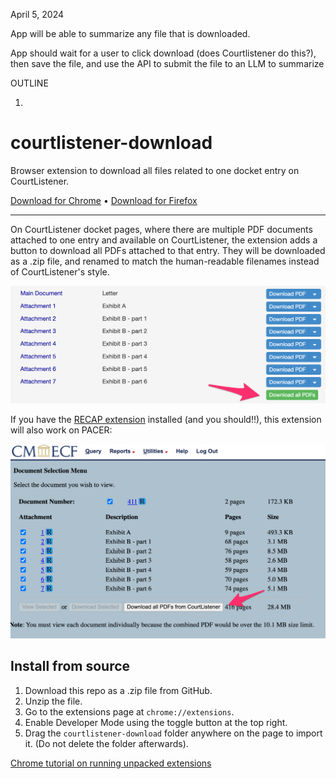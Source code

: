April 5, 2024


  App will be able to summarize any file that is downloaded.

  App should wait for a user to click download (does Courtlistener do this?), then save the file, and use the API to submit the file to an LLM to summarize


  OUTLINE


1.


# courtlistener-download

Browser extension to download all files related to one docket entry on CourtListener.

[Download for Chrome](https://chromewebstore.google.com/detail/courtlistener-multiple-pd/mfhmcnemllapebbjmgjidncbimcnhkie) • [Download for Firefox](https://addons.mozilla.org/en-US/firefox/addon/courtlistener-multi-downloader/)

---

On CourtListener docket pages, where there are multiple PDF documents attached to one entry and available on CourtListener, the extension adds a button to download all PDFs attached to that entry. They will be downloaded as a .zip file, and renamed to match the human-readable filenames instead of CourtListener's style.

![Screenshot of CourtListener docket entry with multiple attachments, with an arrow pointing to a "Download all PDFs" button](./courtlistener-download.png)

If you have the [RECAP extension](https://free.law/recap) installed (and you should!!), this extension will also work on PACER:

![Screenshot of PACER docket entry with multiple attachments, with an arrow pointing to a "Download all PDFs from CourtListener" button](./pacer-download.png)

## Install from source

1. Download this repo as a .zip file from GitHub.
2. Unzip the file.
3. Go to the extensions page at `chrome://extensions`.
4. Enable Developer Mode using the toggle button at the top right.
5. Drag the `courtlistener-download` folder anywhere on the page to import it. (Do not delete the folder afterwards).

[Chrome tutorial on running unpacked extensions](https://developer.chrome.com/docs/extensions/get-started/tutorial/hello-world#load-unpacked)
